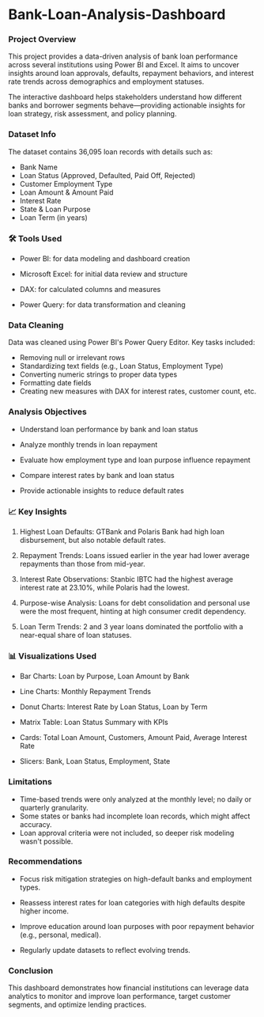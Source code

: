 # Bank-Loan-Analysis-Dashboard

### Project Overview
This project provides a data-driven analysis of bank loan performance across several institutions using Power BI and Excel. It aims to uncover insights around loan approvals, defaults, repayment behaviors, and interest rate trends across demographics and employment statuses.

The interactive dashboard helps stakeholders understand how different banks and borrower segments behave—providing actionable insights for loan strategy, risk assessment, and policy planning.

### Dataset Info
The dataset contains 36,095 loan records with details such as:

- Bank Name
- Loan Status (Approved, Defaulted, Paid Off, Rejected)
- Customer Employment Type
- Loan Amount & Amount Paid
- Interest Rate
- State & Loan Purpose
- Loan Term (in years)

### 🛠️ Tools Used
- Power BI: for data modeling and dashboard creation

- Microsoft Excel: for initial data review and structure

- DAX: for calculated columns and measures

- Power Query: for data transformation and cleaning

### Data Cleaning
Data was cleaned using Power BI's Power Query Editor. Key tasks included:

- Removing null or irrelevant rows
- Standardizing text fields (e.g., Loan Status, Employment Type)
- Converting numeric strings to proper data types
- Formatting date fields
- Creating new measures with DAX for interest rates, customer count, etc.

### Analysis Objectives
- Understand loan performance by bank and loan status

- Analyze monthly trends in loan repayment

- Evaluate how employment type and loan purpose influence repayment

- Compare interest rates by bank and loan status

- Provide actionable insights to reduce default rates

### 📈 Key Insights
1. Highest Loan Defaults: GTBank and Polaris Bank had high loan disbursement, but also notable default rates.

2. Repayment Trends: Loans issued earlier in the year had lower average repayments than those from mid-year.

3. Interest Rate Observations: Stanbic IBTC had the highest average interest rate at 23.10%, while Polaris had the lowest.

4. Purpose-wise Analysis: Loans for debt consolidation and personal use were the most frequent, hinting at high consumer credit dependency.

5. Loan Term Trends: 2 and 3 year loans dominated the portfolio with a near-equal share of loan statuses.

### 📊 Visualizations Used
- Bar Charts: Loan by Purpose, Loan Amount by Bank

- Line Charts: Monthly Repayment Trends

- Donut Charts: Interest Rate by Loan Status, Loan by Term

- Matrix Table: Loan Status Summary with KPIs

- Cards: Total Loan Amount, Customers, Amount Paid, Average Interest Rate

- Slicers: Bank, Loan Status, Employment, State

### Limitations
- Time-based trends were only analyzed at the monthly level; no daily or quarterly granularity.
- Some states or banks had incomplete loan records, which might affect accuracy.
- Loan approval criteria were not included, so deeper risk modeling wasn't possible.

### Recommendations
- Focus risk mitigation strategies on high-default banks and employment types.

- Reassess interest rates for loan categories with high defaults despite higher income.

- Improve education around loan purposes with poor repayment behavior (e.g., personal, medical).

- Regularly update datasets to reflect evolving trends.

### Conclusion
This dashboard demonstrates how financial institutions can leverage data analytics to monitor and improve loan performance, target customer segments, and optimize lending practices. 
